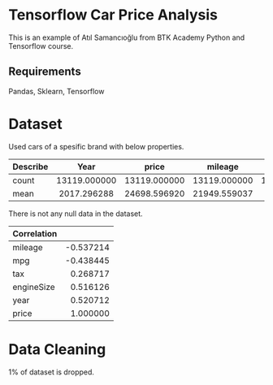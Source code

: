 # Tensorflow Car Price Analysis
This is an example of Atıl Samancıoğlu from BTK Academy Python and Tensorflow course.
## Requirements
Pandas, Sklearn, Tensorflow

# Dataset
Used cars of a spesific brand with below properties.

|Describe| Year          | price         | mileage       | tax           | mpg           | engineSize  |
| ------ |:-------------:|:-------------:|:-------------:|:-------------:|:-------------:| -----------:|
|count   | 13119.000000  | 13119.000000  | 13119.000000  | 13119.000000  | 13119.000000  | 13119.000000|
|mean    | 2017.296288   | 24698.596920  | 21949.559037  | 129.972178    | 55.155843     | 2.071530    |

There is not any null data in the dataset.

| Correlation|         |
| ---------  | -------:|
| mileage    |-0.537214|
| mpg        |-0.438445|
| tax        | 0.268717|
| engineSize | 0.516126|
| year       | 0.520712|
| price      | 1.000000|

# Data Cleaning
1% of dataset is dropped. 









